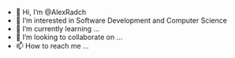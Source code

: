 - 👋 Hi, I’m @AlexRadch
- 👀 I’m interested in Software Development and Computer Science
- 🌱 I’m currently learning ...
- 💞️ I’m looking to collaborate on ...
- 📫 How to reach me ...

<!---
AlexRadch/AlexRadch is a ✨ special ✨ repository because its `README.md` (this file) appears on your GitHub profile.
You can click the Preview link to take a look at your changes.
--->
